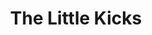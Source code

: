 ---
title: 'The Little Kicks'
episode: 4
pc: 804
written: Spike Feresten
directed: Andy Ackerman
aired: October 10, 1996
imdb: 'http://www.imdb.com/title/tt0697725/'
wiki: 'https://en.wikipedia.org/wiki/The_Little_Kicks'
taxonomy:
    category:
        - episode
---